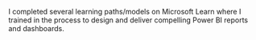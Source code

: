 I completed several learning paths/models on Microsoft Learn where I trained in the process to design and deliver compelling Power BI reports and dashboards.
